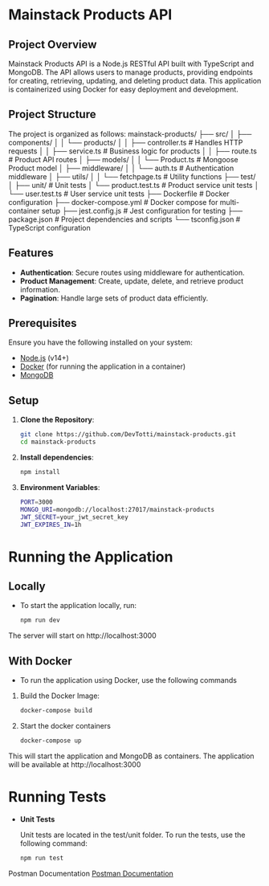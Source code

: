 # **Mainstack Products API**

## **Project Overview**

Mainstack Products API is a Node.js RESTful API built with TypeScript and MongoDB. The API allows users to manage products, providing endpoints for creating, retrieving, updating, and deleting product data. This application is containerized using Docker for easy deployment and development.

## **Project Structure**

The project is organized as follows:
mainstack-products/
├── src/
│   ├── components/
│   │   └── products/
│   │       ├── controller.ts   # Handles HTTP requests
│   │       ├── service.ts      # Business logic for products
│   │       ├── route.ts        # Product API routes
│   ├── models/
│   │   └── Product.ts          # Mongoose Product model
│   ├── middleware/
│   │   └── auth.ts             # Authentication middleware
│   ├── utils/
│   │   └── fetchpage.ts        # Utility functions
├── test/
│   ├── unit/                   # Unit tests
│      └── product.test.ts      # Product service unit tests
│      └── user.test.ts         # User service unit tests
├── Dockerfile                   # Docker configuration
├── docker-compose.yml           # Docker compose for multi-container setup
├── jest.config.js               # Jest configuration for testing
├── package.json                 # Project dependencies and scripts
└── tsconfig.json                # TypeScript configuration


## **Features**
- **Authentication**: Secure routes using middleware for authentication.
- **Product Management**: Create, update, delete, and retrieve product information.
- **Pagination**: Handle large sets of product data efficiently.

## **Prerequisites**

Ensure you have the following installed on your system:
- [Node.js](https://nodejs.org/) (v14+)
- [Docker](https://www.docker.com/get-started) (for running the application in a container)
- [MongoDB](https://www.mongodb.com/)

## **Setup**

1. **Clone the Repository**:
   ```bash
   git clone https://github.com/DevTotti/mainstack-products.git
   cd mainstack-products

2. **Install dependencies**:
    ```bash
    npm install
3. **Environment Variables**:
    ```bash
    PORT=3000
    MONGO_URI=mongodb://localhost:27017/mainstack-products
    JWT_SECRET=your_jwt_secret_key
    JWT_EXPIRES_IN=1h

# **Running the Application**
## **Locally**
- To start the application locally, run:
    ```bash
    npm run dev
The server will start on http://localhost:3000

## **With Docker**
- To run the application using Docker, use the following commands
1. Build the Docker Image:
    ```bash
    docker-compose build
2. Start the docker containers
    ```bash
    docker-compose up

This will start the application and MongoDB as containers. The application will be available at http://localhost:3000

# **Running Tests**
- **Unit Tests**

    Unit tests are located in the test/unit folder. To run the tests, use the following command:
    ```bash
    npm run test
    ```

Postman Documentation
[Postman Documentation](https://www.postman.com/blue-water-623532/workspace/mainstack-product/collection/8510289-1e226a25-efbd-4ec2-bfe9-b55fe7131016?action=share&source=copy-link&creator=8510289&active-environment=8058fdcd-f3d2-45a1-8c2a-cef275c90b34)